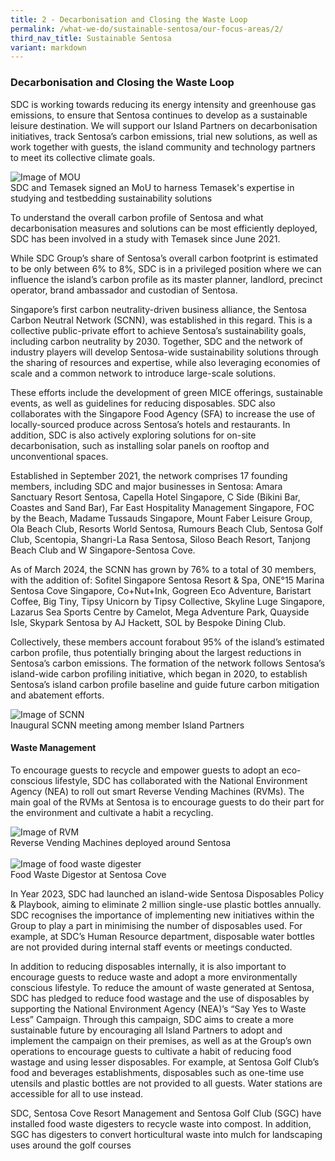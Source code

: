 ```yaml
---
title: 2 - Decarbonisation and Closing the Waste Loop
permalink: /what-we-do/sustainable-sentosa/our-focus-areas/2/
third_nav_title: Sustainable Sentosa
variant: markdown
---
```

### **Decarbonisation and Closing the Waste Loop**
		
SDC is working towards reducing its energy intensity and greenhouse gas emissions, to ensure that Sentosa continues to develop as a sustainable leisure destination. We will support our Island Partners on decarbonisation initiatives, track Sentosa’s carbon emissions, trial new solutions, as well as work together with guests, the island community and technology partners to meet its collective climate goals.

<img src="/images/what-we-do/sustainable-sentosa/mou.jpg" alt="Image of MOU">
<figcaption>SDC and Temasek signed an MoU to harness Temasek's expertise in studying and testbedding sustainability solutions
</figcaption>

To understand the overall carbon profile of Sentosa and what decarbonisation measures and solutions can be most efficiently deployed, SDC has been involved in a study with Temasek since June 2021.

While SDC Group’s share of Sentosa’s overall carbon footprint is estimated to be only between 6% to 8%, SDC is in a privileged position where we can influence the island’s carbon profile as its master planner, landlord, precinct operator, brand ambassador and custodian of Sentosa. 

Singapore’s first carbon neutrality-driven business alliance, the Sentosa Carbon Neutral Network (SCNN), was established in this regard. This is a collective public-private effort to achieve Sentosa’s sustainability goals, including carbon neutrality by 2030. Together, SDC and the network of industry players will develop Sentosa-wide sustainability solutions through the sharing of resources and expertise, while also leveraging economies of scale and a common network to introduce large-scale solutions. 

These efforts include the development of green MICE offerings, sustainable events, as well as guidelines for reducing disposables. SDC also collaborates with the Singapore Food Agency (SFA) to increase the use of locally-sourced produce across Sentosa’s hotels and restaurants. In addition, SDC is also actively exploring solutions for on-site decarbonisation, such as installing solar panels on rooftop and unconventional spaces.

Established in September 2021, the network comprises 17 founding members, including SDC and major businesses in Sentosa: Amara Sanctuary Resort Sentosa, Capella Hotel Singapore, C Side (Bikini Bar, Coastes and Sand Bar), Far East Hospitality Management Singapore, FOC by the Beach, Madame Tussauds Singapore, Mount Faber Leisure Group, Ola Beach Club, Resorts World Sentosa, Rumours Beach Club, Sentosa Golf Club, Scentopia, Shangri-La Rasa Sentosa, Siloso Beach Resort, Tanjong Beach Club and W Singapore-Sentosa Cove. 

As of March 2024, the SCNN has grown by 76% to a total of 30 members, with the addition of: Sofitel Singapore Sentosa Resort &amp; Spa, ONE°15 Marina Sentosa Cove Singapore, Co+Nut+Ink, Gogreen Eco Adventure, Baristart Coffee, Big Tiny, Tipsy Unicorn by Tipsy Collective, Skyline Luge Singapore, Lazarus Sea Sports Centre by Camelot, Mega Adventure Park, Quayside Isle, Skypark Sentosa by AJ Hackett, SOL by Bespoke Dining Club.

Collectively, these members account forabout 95% of the island’s estimated carbon profile, thus potentially bringing about the largest reductions in Sentosa’s carbon emissions. The formation of the network follows Sentosa’s island-wide carbon profiling initiative, which began in 2020, to establish Sentosa’s island carbon profile baseline and guide future carbon mitigation and abatement efforts.

<img src="/images/what-we-do/sustainable-sentosa/scnn.jpeg" alt="Image of SCNN">
<figcaption>Inaugural SCNN meeting among member Island Partners</figcaption>

#### **Waste Management**
To encourage guests to recycle and empower guests to adopt an eco-conscious lifestyle, SDC has collaborated with the National Environment Agency (NEA) to roll out smart Reverse Vending Machines (RVMs). The main goal of the RVMs at Sentosa is to encourage guests to do their part for the environment and cultivate a habit a recycling. 

<img src="/images/what-we-do/sustainable-sentosa/rvm.jpg" alt="Image of RVM">
<figcaption>Reverse Vending Machines deployed around Sentosa</figcaption>

<br>

<img src="/images/what-we-do/sustainable-sentosa/food-waste-digestor.jpg" alt="Image of food waste digester">
<figcaption>Food Waste Digestor at Sentosa Cove</figcaption>

In Year 2023, SDC had launched an island-wide Sentosa Disposables Policy &amp; Playbook, aiming to eliminate 2 million single-use plastic bottles annually. SDC recognises the importance of implementing new initiatives within the Group to play a part in minimising the number of disposables used. For example, at SDC’s Human Resource department, disposable water bottles are not provided during internal staff events or meetings conducted. 

In addition to reducing disposables internally, it is also important to encourage guests to reduce waste and adopt a more environmentally conscious lifestyle. To reduce the amount of waste generated at Sentosa, SDC has pledged to reduce food wastage and the use of disposables by supporting the National Environment Agency (NEA)’s “Say Yes to Waste Less” Campaign. Through this campaign, SDC aims to create a more sustainable future by encouraging all Island Partners to adopt and implement the campaign on their premises, as well as at the Group’s own operations to encourage guests to cultivate a habit of reducing food wastage and using lesser disposables. For example, at Sentosa Golf Club’s food and beverages establishments, disposables such as one-time use utensils and plastic bottles are not provided to all guests. Water stations are accessible for all to use instead.

SDC, Sentosa Cove Resort Management and Sentosa Golf Club (SGC) have installed food waste digesters to recycle waste into compost. In addition, SGC has digesters to convert horticultural waste into mulch for landscaping uses around the golf courses